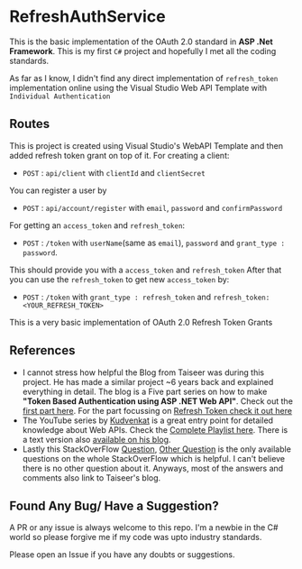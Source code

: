 # RefreshAuthService

This is the basic implementation of the OAuth 2.0 standard in **ASP .Net Framework**. This is my first `C#` project and hopefully I met all the coding standards.

As far as I know, I didn't find any direct implementation of `refresh_token` implementation online using the Visual Studio Web API Template with `Individual Authentication`

## Routes

This is project is created using Visual Studio's WebAPI Template and then added refresh token grant on top of it.
For creating a client:

- `POST` : `api/client` with `clientId` and `clientSecret`

You can register a user by

- `POST` : `api/account/register` with `email`, `password` and `confirmPassword`

For getting an `access_token` and `refresh_token`:

- `POST` : `/token` with `userName`(same as `email`), `password` and `grant_type : password`.

This should provide you with a `access_token` and `refresh_token`
After that you can use the `refresh_token` to get new `access_token` by:

- `POST` : `/token` with `grant_type : refresh_token` and `refresh_token: <YOUR_REFRESH_TOKEN>`

This is a very basic implementation of OAuth 2.0 Refresh Token Grants

## References

- I cannot stress how helpful the Blog from Taiseer was during this project. He has made a similar project ~6 years back and explained everything in detail. The blog is a Five part series on how to make **"Token Based Authentication using ASP .NET Web API"**. Check out the [first part here](https://bitoftech.net/2014/06/01/token-based-authentication-asp-net-web-api-2-owin-asp-net-identity/). For the part focussing on [Refresh Token check it out here](https://bitoftech.net/2014/07/16/enable-oauth-refresh-tokens-angularjs-app-using-asp-net-web-api-2-owin/)
- The YouTube series by [Kudvenkat](https://www.youtube.com/user/kudvenkat) is a great entry point for detailed knowledge about Web APIs. Check the [Complete Playlist here](https://www.youtube.com/playlist?list=PL6n9fhu94yhW7yoUOGNOfHurUE6bpOO2b). There is a text version also [available on his blog](https://csharp-video-tutorials.blogspot.com/2016/09/aspnet-web-api-tutorial-for-beginners.html).
- Lastly this StackOverFlow [Question](https://stackoverflow.com/questions/20637674/owin-security-how-to-implement-oauth2-refresh-tokens), [Other Question](https://stackoverflow.com/questions/26755573/how-to-implement-oauth2-server-in-asp-net-mvc-5-and-web-api-2) is the only available questions on the whole StackOverFlow which is helpful. I can't believe there is no other question about it. Anyways, most of the answers and comments also link to Taiseer's blog.

## Found Any Bug/ Have a Suggestion?

A PR or any issue is always welcome to this repo. I'm a newbie in the C# world so please forgive me if my code was upto industry standards.

Please open an Issue if you have any doubts or suggestions.
